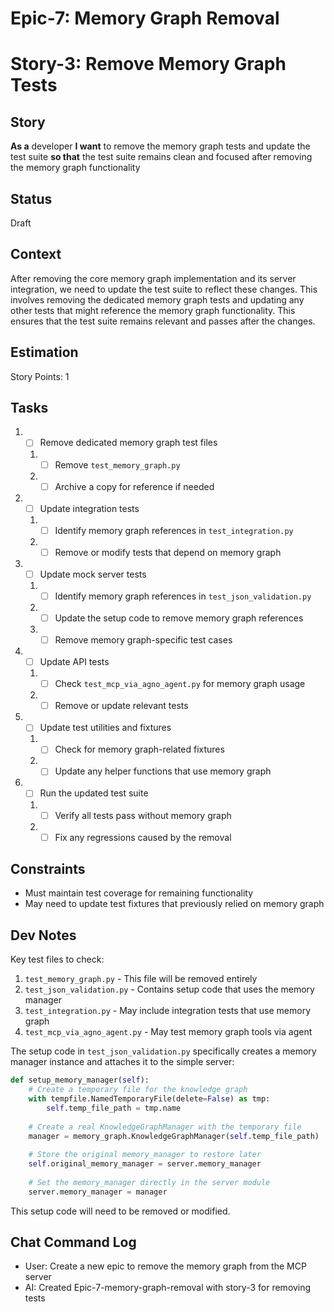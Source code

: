 # Epic-7: Memory Graph Removal
# Story-3: Remove Memory Graph Tests

## Story

**As a** developer
**I want** to remove the memory graph tests and update the test suite
**so that** the test suite remains clean and focused after removing the memory graph functionality

## Status

Draft

## Context

After removing the core memory graph implementation and its server integration, we need to update the test suite to reflect these changes. This involves removing the dedicated memory graph tests and updating any other tests that might reference the memory graph functionality. This ensures that the test suite remains relevant and passes after the changes.

## Estimation

Story Points: 1

## Tasks

1. - [ ] Remove dedicated memory graph test files
   1. - [ ] Remove `test_memory_graph.py`
   2. - [ ] Archive a copy for reference if needed

2. - [ ] Update integration tests
   1. - [ ] Identify memory graph references in `test_integration.py`
   2. - [ ] Remove or modify tests that depend on memory graph

3. - [ ] Update mock server tests
   1. - [ ] Identify memory graph references in `test_json_validation.py`
   2. - [ ] Update the setup code to remove memory graph references
   3. - [ ] Remove memory graph-specific test cases

4. - [ ] Update API tests
   1. - [ ] Check `test_mcp_via_agno_agent.py` for memory graph usage
   2. - [ ] Remove or update relevant tests

5. - [ ] Update test utilities and fixtures
   1. - [ ] Check for memory graph-related fixtures
   2. - [ ] Update any helper functions that use memory graph

6. - [ ] Run the updated test suite
   1. - [ ] Verify all tests pass without memory graph
   2. - [ ] Fix any regressions caused by the removal

## Constraints

- Must maintain test coverage for remaining functionality
- May need to update test fixtures that previously relied on memory graph

## Dev Notes

Key test files to check:

1. `test_memory_graph.py` - This file will be removed entirely
2. `test_json_validation.py` - Contains setup code that uses the memory manager
3. `test_integration.py` - May include integration tests that use memory graph
4. `test_mcp_via_agno_agent.py` - May test memory graph tools via agent

The setup code in `test_json_validation.py` specifically creates a memory manager instance and attaches it to the simple server:

```python
def setup_memory_manager(self):
    # Create a temporary file for the knowledge graph
    with tempfile.NamedTemporaryFile(delete=False) as tmp:
        self.temp_file_path = tmp.name
    
    # Create a real KnowledgeGraphManager with the temporary file
    manager = memory_graph.KnowledgeGraphManager(self.temp_file_path)
    
    # Store the original memory_manager to restore later
    self.original_memory_manager = server.memory_manager
    
    # Set the memory_manager directly in the server module
    server.memory_manager = manager
```

This setup code will need to be removed or modified.

## Chat Command Log

- User: Create a new epic to remove the memory graph from the MCP server
- AI: Created Epic-7-memory-graph-removal with story-3 for removing tests 